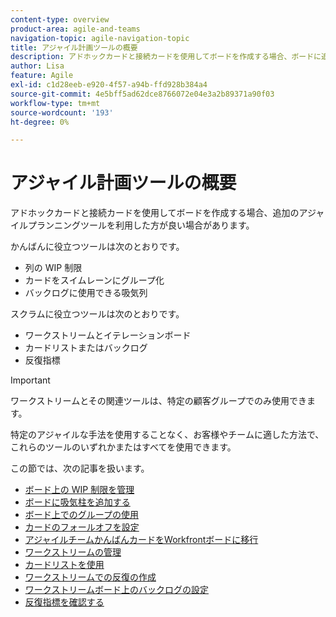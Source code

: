 ```yaml
---
content-type: overview
product-area: agile-and-teams
navigation-topic: agile-navigation-topic
title: アジャイル計画ツールの概要
description: アドホックカードと接続カードを使用してボードを作成する場合、ボードに追加のアジャイルプランニングツールを利用する必要が生じる場合があります。
author: Lisa
feature: Agile
exl-id: c1d28eeb-e920-4f57-a94b-ffd928b384a4
source-git-commit: 4e5bff5ad62dce8766072e04e3a2b89371a90f03
workflow-type: tm+mt
source-wordcount: '193'
ht-degree: 0%

---
```


# アジャイル計画ツールの概要

アドホックカードと接続カードを使用してボードを作成する場合、追加のアジャイルプランニングツールを利用した方が良い場合があります。

かんばんに役立つツールは次のとおりです。

* 列の WIP 制限
* カードをスイムレーンにグループ化
* バックログに使用できる吸気列

スクラムに役立つツールは次のとおりです。

* ワークストリームとイテレーションボード
* カードリストまたはバックログ
* 反復指標

>[!IMPORTANT]
>
>ワークストリームとその関連ツールは、特定の顧客グループでのみ使用できます。

特定のアジャイルな手法を使用することなく、お客様やチームに適した方法で、これらのツールのいずれかまたはすべてを使用できます。

この節では、次の記事を扱います。

* [ボード上の WIP 制限を管理](/help/quicksilver/agile/use-boards-agile-planning-tools/manage-wip-limit-on-board.md)
* [ボードに吸気柱を追加する](/help/quicksilver/agile/use-boards-agile-planning-tools/add-intake-column-to-board.md)
* [ボード上でのグループの使用](/help/quicksilver/agile/use-boards-agile-planning-tools/group-cards-on-board.md)
* [カードのフォールオフを設定](/help/quicksilver/agile/use-boards-agile-planning-tools/configure-card-falloff.md)
* [アジャイルチームかんばんカードをWorkfrontボードに移行](/help/quicksilver/agile/use-boards-agile-planning-tools/migrate-kanban-cards-to-boards.md)
* [ワークストリームの管理](/help/quicksilver/agile/use-boards-agile-planning-tools/manage-collections.md)
* [カードリストを使用](/help/quicksilver/agile/use-boards-agile-planning-tools/use-card-list.md)
* [ワークストリームでの反復の作成](/help/quicksilver/agile/use-boards-agile-planning-tools/create-an-iteration-in-workstream.md)
* [ワークストリームボード上のバックログの設定](/help/quicksilver/agile/use-boards-agile-planning-tools/configure-backlog-workstream-board.md)
* [反復指標を確認する](/help/quicksilver/agile/use-boards-agile-planning-tools/review-iteration-metrics.md)
